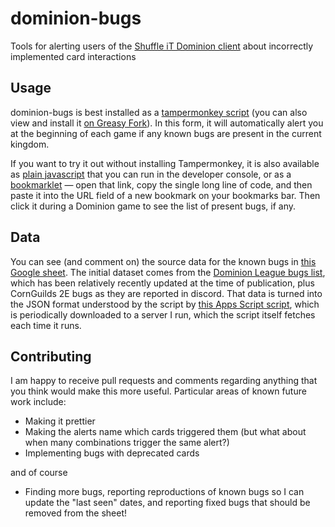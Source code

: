 # dominion-bugs
Tools for alerting users of the [Shuffle iT Dominion client](https://dominion.games) about incorrectly implemented card interactions

## Usage

dominion-bugs is best installed as a [tampermonkey script](https://github.com/jseakle/dominion-bugs/blob/main/tampermonkey-script.js) (you can also view and install it [on Greasy Fork](https://greasyfork.org/en/scripts/489117-dominion-bugs)). In this form, it will automatically alert you at the beginning of each game if any known bugs are present in the current kingdom.

If you want to try it out without installing Tampermonkey, it is also available as [plain javascript](https://github.com/jseakle/dominion-bugs/blob/main/bugs.js) that you can run in the developer console, or as a [bookmarklet](https://github.com/jseakle/dominion-bugs/blob/main/bookmarklet) — open that link, copy the single long line of code, and then paste it into the URL field of a new bookmark on your bookmarks bar. Then click it during a Dominion game to see the list of present bugs, if any.

## Data

You can see (and comment on) the source data for the known bugs in [this Google sheet](https://docs.google.com/spreadsheets/d/1R-W1s4BW7p2j3kg9r3UC_O5TfQarj-WsFVhKBPyWTIQ/edit?usp=sharing). The initial dataset comes from the [Dominion League bugs list](https://dominionleague.org/resources#dominion-online-bugs), which has been relatively recently updated at the time of publication, plus CornGuilds 2E bugs as they are reported in discord. That data is turned into the JSON format understood by the script by [this Apps Script script](https://script.google.com/u/0/home/projects/1xEBjAQu_K-tpTYdn0P888SVd9TSbRcDjHZ_TG9vm0fSzZLpVPgMDEEYW/edit), which is periodically downloaded to a server I run, which the script itself fetches each time it runs.

## Contributing

I am happy to receive pull requests and comments regarding anything that you think would make this more useful. Particular areas of known future work include:

* Making it prettier
* Making the alerts name which cards triggered them (but what about when many combinations trigger the same alert?)
* Implementing bugs with deprecated cards

and of course

* Finding more bugs, reporting reproductions of known bugs so I can update the "last seen" dates, and reporting fixed bugs that should be removed from the sheet!
